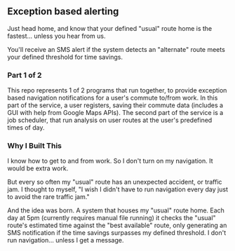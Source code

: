 ## Exception based alerting
Just head home, and know that your defined "usual" route home is the fastest... unless you hear from us.

You'll receive an SMS alert if the system detects an "alternate" route meets your defined threshold for time savings.

### Part 1 of 2
This repo represents 1 of 2 programs that run together, to provide exception based navigation notifications for a user's commute to/from work. In this part of the service, a user registers, saving their commute data (includes a GUI with help from Google Maps APIs). The second part of the service is a job scheduler, that run analysis on user routes at the user's predefined times of day.

### Why I Built This
I know how to get to and from work. So I don't turn on my navigation. It would be extra work.

But every so often my "usual" route has an unexpected accident, or traffic jam. I thought to myself, "I wish I didn't have to run navigation every day just to avoid the rare traffic jam."

And the idea was born. A system that houses my "usual" route home. Each day at 5pm (currently requires manual file running) it checks the "usual" route's estimated time against the "best available" route, only generating an SMS notification if the time savings surpasses my defined threshold. I don't run navigation... unless I get a message.